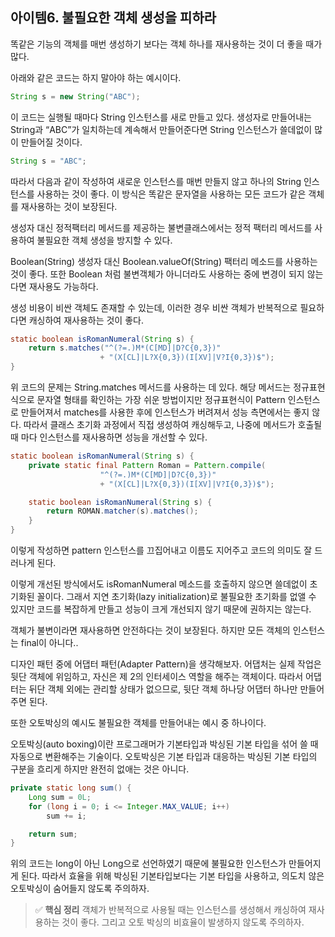 ## 아이템6. 불필요한 객체 생성을 피하라

똑같은 기능의 객체를 매번 생성하기 보다는 객체 하나를 재사용하는 것이 더 좋을 때가 많다.

아래와 같은 코드는 하지 말아야 하는 예시이다.

```java
String s = new String("ABC");
```

이 코드는 실행될 때마다 String 인스턴스를 새로 만들고 있다. 생성자로 만들어내는 String과 “ABC”가 일치하는데 계속해서 만들어준다면 String 인스턴스가 쓸데없이 많이 만들어질 것이다.

```java
String s = "ABC";
```

따라서 다음과 같이 작성하여 새로운 인스턴스를 매번 만들지 않고 하나의 String 인스턴스를 사용하는 것이 좋다. 이 방식은 똑같은 문자열을 사용하는 모든 코드가 같은 객체를 재사용하는 것이 보장된다. 

생성자 대신 정적팩터리 메서드를 제공하는 불변클래스에서는 정적 팩터리 메서드를 사용하여 불필요한 객체 생성을 방지할 수 있다. 

Boolean(String) 생성자 대신 Boolean.valueOf(String) 팩터리 메소드를 사용하는 것이 좋다. 또한 Boolean 처럼 불변객체가 아니더라도 사용하는 중에 변경이 되지 않는 다면 재사용도 가능하다.

생성 비용이 비싼 객체도 존재할 수 있는데, 이러한 경우 비싼 객체가 반복적으로 필요하다면 캐싱하여 재사용하는 것이 좋다. 

```java
static boolean isRomanNumeral(String s) {
    return s.matches("^(?=.)M*(C[MD]|D?C{0,3})"
                    + "(X[CL]|L?X{0,3})(I[XV]|V?I{0,3})$");
}
```

위 코드의 문제는 String.matches 메서드를 사용하는 데 있다. 해당 메서드는 정규표현식으로 문자열 형태를 확인하는 가장 쉬운 방법이지만 정규표현식이 Pattern 인스턴스로 만들어져서 matches를 사용한 후에 인스턴스가 버려져서 성능 측면에서는 좋지 않다. 따라서 클래스 초기화 과정에서 직접 생성하여 캐싱해두고, 나중에 메서드가 호출될 때 마다 인스턴스를 재사용하면 성능을 개선할 수 있다. 

```java
static boolean isRomanNumeral(String s) {
    private static final Pattern Roman = Pattern.compile(
                    "^(?=.)M*(C[MD]|D?C{0,3})"
                    + "(X[CL]|L?X{0,3})(I[XV]|V?I{0,3})$");

    static boolean isRomanNumeral(String s) {
        return ROMAN.matcher(s).matches();
    }
}
```

이렇게 작성하면 pattern 인스턴스를 끄집어내고 이름도 지어주고 코드의 의미도 잘 드러나게 된다. 

이렇게 개선된 방식에서도 isRomanNumeral 메소드를 호출하지 않으면 쓸데없이 초기화된 꼴이다. 그래서 지연 초기화(lazy initialization)로 불필요한 초기화를 없앨 수 있지만 코드를 복잡하게 만들고 성능이 크게 개선되지 않기 때문에 권하지는 않는다.

객체가 불변이라면 재사용하면 안전하다는 것이 보장된다. 하지만 모든 객체의 인스턴스는 final이 아니다..

디자인 패턴 중에 어댑터 패턴(Adapter Pattern)을 생각해보자. 어댑처는 실제 작업은 뒷단 객체에 위임하고, 자신은 제 2의 인터세이스 역할을 해주는 객체이다. 따라서 어댑터는 뒤단 객체 외에는 관리할 상태가 없으므로, 뒷단 객체 하나당 어댑터 하나만 만들어주면 된다. 

또한 오토박싱의 예시도 불필요한 객체를 만들어내는 예시 중 하나이다.

오토박싱(auto boxing)이란 프로그래머가 기본타입과 박싱된 기본 타입을 섞어 쓸 때 자동으로 변환해주는 기술이다. 오토박싱은 기본 타입과 대응하는 박싱된 기본 타입의 구분을 흐리게 하지만 완전히 없애는 것은 아니다.

```java
private static long sum() {
    Long sum = 0L;
    for (long i = 0; i <= Integer.MAX_VALUE; i++)
        sum += i;

    return sum;
}
```

위의 코드는 long이 아닌 Long으로 선언하였기 때문에 불필요한 인스턴스가 만들어지게 된다. 따라서 효율을 위해 박싱된 기본타입보다는 기본 타입을 사용하고, 의도치 않은 오토박싱이 숨어들지 않도록 주의하자.

> ✅ **핵심 정리**
객체가 반복적으로 사용될 때는 인스턴스를 생성해서 캐싱하여 재사용하는 것이 좋다. 그리고 오토 박싱의 비효율이 발생하지 않도록 주의하자.
